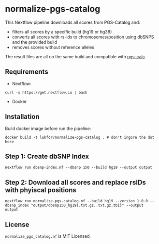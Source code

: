 # normalize-pgs-catalog

This Nextflow pipeline downloads all scores from PGS-Catalog and:

- filters all scores by a specific build (hg19 or hg38)
- converts all scores with rs-ids to chromosomes/position using dbSNPS and the provided build
- removes scores without reference alleles

The result files are all on the same build and compatible with [pgs-calc](https://github.com/lukfor/pgs-calc).

## Requirements

- Nextflow:

```
curl -s https://get.nextflow.io | bash
```

- Docker

## Installation

Build docker image before run the pipeline:

```
docker build -t lukfor/normalize-pgs-catalog . # don't ingore the dot here
```

## Step 1: Create dbSNP Index

```
nextflow run dbsnp-index.nf --dbsnp 150 --build hg19 --output output
```

## Step 2: Download all scores and replace rsIDs with phyiscal positions

```
nextflow run normalize-pgs-catalog.nf --build hg19 --version 1.0.0 --dbsnp_index "output/dbsnp150_hg19{.txt.gz,.txt.gz.tbi}" --output output
```

## License

`normalize_pgs_catalog.nf` is MIT Licensed.
